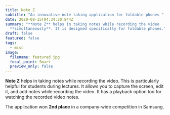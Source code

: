 ```yaml
---
title: Note Z
subtitle: "An innovative note taking application for foldable phones "
date: 2020-08-15T04:34:20.844Z
summary: "**Note Z** helps in taking notes while recording the video
  **simultaneously**. It is designed specifically for foldable phones."
draft: false
featured: false
tags:
  - misc
image:
  filename: featured.jpg
  focal_point: Smart
  preview_only: false
---
```

**Note Z** helps in taking notes while recording the video. This is particularly helpful for students during lectures. It allows you to capture the screen, edit it, and add notes while recording the video. It has a playback option too for watching the recorded video notes.

The application won **2nd place** in a company-wide competition in Samsung.